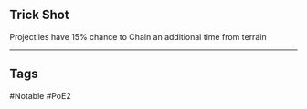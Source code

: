 ## Trick Shot
Projectiles have 15% chance to Chain an additional time from terrain

---
## Tags
#Notable
#PoE2
